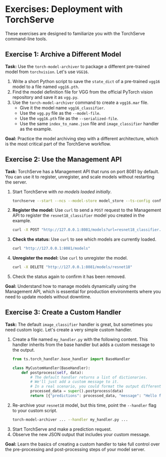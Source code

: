 # Exercises: Deployment with TorchServe

These exercises are designed to familiarize you with the TorchServe command-line tools.

## Exercise 1: Archive a Different Model

**Task:** Use the `torch-model-archiver` to package a different pre-trained model from `torchvision`. Let's use `VGG16`.

1.  Write a short Python script to save the `state_dict` of a pre-trained `vgg16` model to a file named `vgg16.pth`.
2.  Find the model definition file for VGG from the official PyTorch vision repository and save it as `vgg.py`.
3.  Use the `torch-model-archiver` command to create a `vgg16.mar` file.
    -   Give it the model name `vgg16_classifier`.
    -   Use the `vgg.py` file as the `--model-file`.
    -   Use the `vgg16.pth` file as the `--serialized-file`.
    -   Use the same `index_to_name.json` file and `image_classifier` handler as the example.

**Goal:** Practice the model archiving step with a different architecture, which is the most critical part of the TorchServe workflow.

## Exercise 2: Use the Management API

**Task:** TorchServe has a Management API that runs on port 8081 by default. You can use it to register, unregister, and scale models without restarting the server.

1.  Start TorchServe with *no models loaded initially*.
    ```bash
    torchserve --start --ncs --model-store model_store --ts-config config.properties
    ```
2.  **Register the model:** Use `curl` to send a `POST` request to the Management API to register the `resnet18_classifier` model you created in the example.
    ```bash
    curl -X POST "http://127.0.0.1:8081/models?url=resnet18_classifier.mar&model_name=resnet18"
    ```
3.  **Check the status:** Use `curl` to see which models are currently loaded.
    ```bash
    curl "http://127.0.0.1:8081/models"
    ```
4.  **Unregister the model:** Use `curl` to unregister the model.
    ```bash
    curl -X DELETE "http://127.0.0.1:8081/models/resnet18"
    ```
5.  Check the status again to confirm it has been removed.

**Goal:** Understand how to manage models dynamically using the Management API, which is essential for production environments where you need to update models without downtime.

## Exercise 3: Create a Custom Handler

**Task:** The default `image_classifier` handler is great, but sometimes you need custom logic. Let's create a very simple custom handler.

1.  Create a file named `my_handler.py` with the following content. This handler inherits from the base handler but adds a custom message to the output.
    ```python
    from ts.torch_handler.base_handler import BaseHandler

    class MyCustomHandler(BaseHandler):
        def postprocess(self, data):
            # The default handler returns a list of dictionaries.
            # We'll just add a custom message to it.
            # In a real scenario, you could format the output differently.
            processed_data = super().postprocess(data)
            return [{"predictions": processed_data, "message": "Hello from my custom handler!"}]
    ```
2.  Re-archive your `resnet18` model, but this time, point the `--handler` flag to your custom script.
    ```bash
    torch-model-archiver ... --handler my_handler.py ...
    ```
3.  Start TorchServe and make a prediction request.
4.  Observe the new JSON output that includes your custom message.

**Goal:** Learn the basics of creating a custom handler to take full control over the pre-processing and post-processing steps of your model server.

